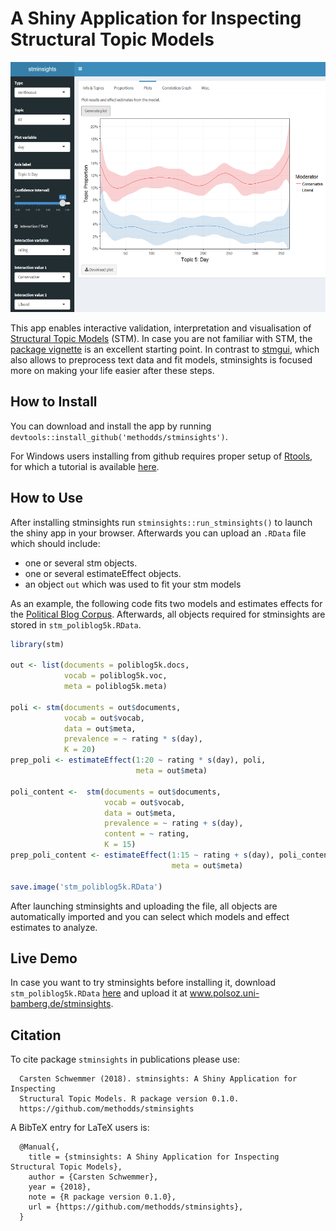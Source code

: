 
<!-- README.md is generated from README.Rmd. Please edit that file -->

# A Shiny Application for Inspecting Structural Topic Models

<img src="man/figures/stminsights_interface.PNG" width="600" height="400">

This app enables interactive validation, interpretation and
visualisation of [Structural Topic
Models](http://structuraltopicmodel.com) (STM). In case you are not
familiar with STM, the [package
vignette](https://cran.r-project.org/web/packages/stm/vignettes/stmVignette.pdf)
is an excellent starting point. In contrast to
[stmgui](https://cran.r-project.org/web/packages/stmgui/index.html),
which also allows to preprocess text data and fit models, stminsights is
focused more on making your life easier after these steps.

## How to Install

You can download and install the app by running
`devtools::install_github('methodds/stminsights')`.

For Windows users installing from github requires proper setup of
[Rtools](https://cran.r-project.org/bin/windows/Rtools/), for which a
tutorial is available
[here](https://github.com/stan-dev/rstan/wiki/Install-Rtools-for-Windows).

## How to Use

After installing stminsights run `stminsights::run_stminsights()` to
launch the shiny app in your browser. Afterwards you can upload an
`.RData` file which should include:

  - one or several stm objects.
  - one or several estimateEffect objects.
  - an object `out` which was used to fit your stm models

As an example, the following code fits two models and estimates effects
for the [Political Blog
Corpus](http://www.sailing.cs.cmu.edu/main/?page_id=710). Afterwards,
all objects required for stminsights are stored in
`stm_poliblog5k.RData`.

``` r
library(stm)

out <- list(documents = poliblog5k.docs,
            vocab = poliblog5k.voc,
            meta = poliblog5k.meta)

poli <- stm(documents = out$documents, 
            vocab = out$vocab,
            data = out$meta, 
            prevalence = ~ rating * s(day),
            K = 20)
prep_poli <- estimateEffect(1:20 ~ rating * s(day), poli,
                            meta = out$meta)

poli_content <-  stm(documents = out$documents, 
                     vocab = out$vocab,
                     data = out$meta, 
                     prevalence = ~ rating + s(day),
                     content = ~ rating,
                     K = 15)  
prep_poli_content <- estimateEffect(1:15 ~ rating + s(day), poli_content,
                                    meta = out$meta)

save.image('stm_poliblog5k.RData')
```

After launching stminsights and uploading the file, all objects are
automatically imported and you can select which models and effect
estimates to analyze.

## Live Demo

In case you want to try stminsights before installing it, download
`stm_poliblog5k.RData`
[here](http://polsoz.uni-bamberg.de:1337/data/poliblog/stm_poliblog5k.RData)
and upload it at www.polsoz.uni-bamberg.de/stminsights.

## Citation

To cite package `stminsights` in publications please
use:

``` 
  Carsten Schwemmer (2018). stminsights: A Shiny Application for Inspecting
  Structural Topic Models. R package version 0.1.0.
  https://github.com/methodds/stminsights
```

A BibTeX entry for LaTeX users is:

``` 
  @Manual{,
    title = {stminsights: A Shiny Application for Inspecting Structural Topic Models},
    author = {Carsten Schwemmer},
    year = {2018},
    note = {R package version 0.1.0},
    url = {https://github.com/methodds/stminsights},
  }
```
